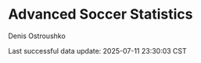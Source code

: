 # Advanced Soccer Statistics
Denis Ostroushko

<!-- gfm -->

Last successful data update: 2025-07-11 23:30:03 CST
